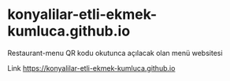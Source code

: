 # konyalilar-etli-ekmek-kumluca.github.io
Restaurant-menu
QR kodu okutunca açılacak olan menü websitesi

Link
https://konyalilar-etli-ekmek-kumluca.github.io
